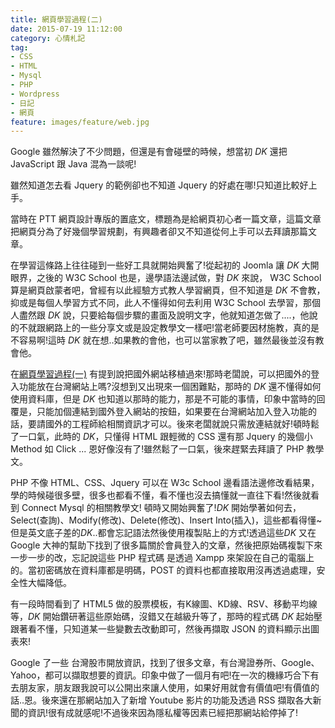 ```yaml
---
title: 網頁學習過程(二)
date: 2015-07-19 11:12:00
category: 心情札記
tag:
- CSS
- HTML
- Mysql
- PHP
- Wordpress
- 日記
- 網頁
feature: images/feature/web.jpg
---
```

<span class="info_font">Google</span> 雖然解決了不少問題，但還是有會碰壁的時候，想當初 <em class="primary_font">DK</em> 還把 <span class="info_font">JavaScript</span> 跟 <span class="info_font">Java</span> 混為一談呢!

雖然知道怎去看 <span class="info_font">Jquery</span> 的範例卻也不知道 <span class="info_font">Jquery</span> 的好處在哪!只知道比較好上手。

當時在 <span class="info_font">PTT</span> 網頁設計專版的置底文，標題為是給網頁初心者一篇文章，這篇文章把網頁分為了好幾個學習規劃，有興趣者卻又不知道從何上手可以去拜讀那篇文章。

在學習這條路上往往碰到一些好工具就開始興奮了!從起初的 <span class="info_font">Joomla</span> 讓 <em class="primary_font">DK</em> 大開眼界，之後的 <span class="info_font">W3C School</span> 也是，邊學語法邊試做，對 <em class="primary_font">DK</em> 來說， <span class="info_font">W3C School</span> 算是網頁啟蒙者吧，曾經有以此經驗方式教人學習網頁，但不知道是 <em class="primary_font">DK</em> 不會教，抑或是每個人學習方式不同，此人不懂得如何去利用 <span class="info_font">W3C School</span> 去學習，那個人盡然跟 <em class="primary_font">DK</em> 說，只要給每個步驟的畫面及說明文字，他就知道怎做了....，他說的不就跟網路上的一些分享文或是設定教學文一樣吧!當老師要因材施教，真的是不容易啊!這時 <em class="primary_font">DK</em> 就在想..如果教的會他，也可以當家教了吧，雖然最後並沒有教會他。

在<a href="/webstudy/">網頁學習過程(一)</a> 有提到說把國外網站移植過來!那時老闆說，可以把國外的登入功能放在台灣網站上嗎?沒想到又出現來一個困難點，那時的 <em class="primary_font">DK</em> 還不懂得如何使用資料庫，但是 <em class="primary_font">DK</em> 也知道以那時的能力，那是不可能的事情，印象中當時的回覆是，只能加個連結到國外登入網站的按鈕，如果要在台灣網站加入登入功能的話，要請國外的工程師給相關資訊才可以。後來老闆就說只需放連結就好!頓時鬆了一口氣，此時的 <em class="primary_font">DK</em>，只懂得 <span class="info_font">HTML</span> 跟輕微的 <span class="info_font">CSS</span> 還有那 <span class="info_font">Jquery</span> 的幾個小 <span class="info_font">Method</span> 如 <span class="info_font">Click</span> ... 恩好像沒有了!雖然鬆了一口氣，後來趕緊去拜讀了 <span class="info_font">PHP</span> 教學文。

<span class="info_font">PHP</span> 不像 <span class="info_font">HTML、CSS、Jquery</span> 可以在 <span class="info_font">W3c School</span> 邊看語法邊修改看結果，學的時候碰很多壁，很多也都看不懂，看不懂也沒去搞懂就一直往下看!然後就看到 Connect <span class="info_font">Mysql</span> 的相關教學文! 頓時又開始興奮了!<em class="primary_font">DK</em> 開始學著如何去，Select(查詢)、Modify(修改)、Delete(修改)、Insert Into(插入)，這些都看得懂~但是英文底子差的<em class="primary_font">DK</em>..都會忘記語法然後使用複製貼上的方式!透過這些<em class="primary_font">DK</em> 又在Google 大神的幫助下找到了很多篇關於會員登入的文章，然後把原始碼複製下來一步一步的改，忘記說這些 <span class="info_font">PHP</span> 程式碼 是透過 <span class="info_font">Xampp</span> 來架設在自己的電腦上的。當初密碼放在資料庫都是明碼，<span class="info_font">POST</span> 的資料也都直接取用沒再透過處理，安全性大幅降低。

有一段時間看到了 <span class="info_font">HTML5</span> 做的股票模板，有K線圖、KD線、RSV、移動平均線等，<em class="primary_font">DK</em> 開始鑽研著這些原始碼，沒錯又在越級升等了，那時的程式碼 <em class="primary_font">DK</em> 起始壓跟著看不懂，只知道某一些變數去改動即可，然後再擷取 <span class="info_font">JSON</span> 的資料顯示出圖表來!

<span class="info_font">Google</span> 了一些 台灣股市開放資訊，找到了很多文章，有<span class="info_font">台灣證券所、Google、Yahoo</span>，都可以擷取想要的資訊。印象中做了一個月有吧!在一次的機緣巧合下有去朋友家，朋友跟我說可以公開出來讓人使用，如果好用就會有價值吧!有價值的話..恩。後來還在那網站加入了新增 <span class="info_font">Youtube</span> 影片的功能及透過 <span class="info_font">RSS</span> 擷取各大新聞的資訊!很有成就感呢!不過後來因為隱私權等因素已經把那網站給停掉了!
